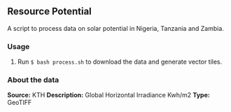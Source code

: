 ## Resource Potential
A script to process data on solar potential in Nigeria, Tanzania and Zambia.

### Usage
1. Run `$ bash process.sh` to download the data and generate vector tiles.

### About the data
**Source:** KTH 
**Description:** Global Horizontal Irradiance Kwh/m2
**Type:** GeoTIFF  
